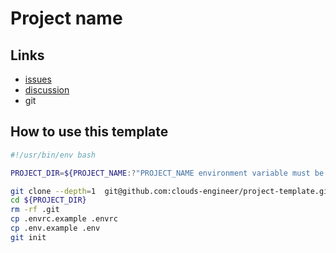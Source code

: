 # Project name

## Links

- [issues]()
- [discussion]()
- git

## How to use this template

```bash
#!/usr/bin/env bash

PROJECT_DIR=${PROJECT_NAME:?"PROJECT_NAME environment variable must be set."}

git clone --depth=1  git@github.com:clouds-engineer/project-template.git ${PROJECT_DIR}
cd ${PROJECT_DIR}
rm -rf .git
cp .envrc.example .envrc
cp .env.example .env
git init
```
